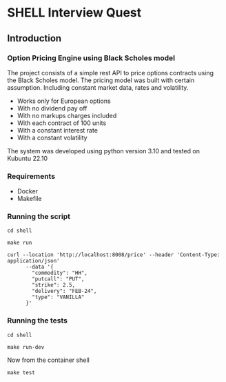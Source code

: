 # SHELL Interview Quest

## Introduction

### Option Pricing Engine using Black Scholes model

The project consists of a simple rest API to price options contracts using the Black Scholes model. The pricing model
was built with certain assumption. Including constant market data, rates and volatility.

- Works only for European options
- With no dividend pay off
- With no markups charges included
- With each contract of 100 units
- With a constant interest rate
- With a constant volatility

The system was developed using python version 3.10 and tested on Kubuntu 22.10

### Requirements

- Docker 
- Makefile

### Running the script

`cd shell`

`make run`

```
curl --location 'http://localhost:8008/price' --header 'Content-Type: application/json'
      --data '{
        "commodity": "HH",
        "putcall": "PUT",
        "strike": 2.5,
        "delivery": "FEB-24",
        "type": "VANILLA"
      }'
```

### Running the tests

`cd shell`

`make run-dev`

Now from the container shell

`make test`